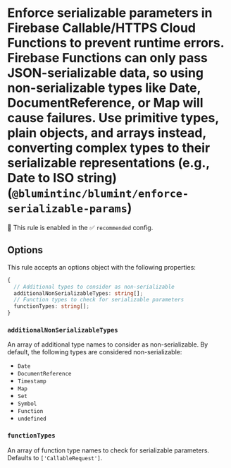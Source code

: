 # Enforce serializable parameters in Firebase Callable/HTTPS Cloud Functions to prevent runtime errors. Firebase Functions can only pass JSON-serializable data, so using non-serializable types like Date, DocumentReference, or Map will cause failures. Use primitive types, plain objects, and arrays instead, converting complex types to their serializable representations (e.g., Date to ISO string) (`@blumintinc/blumint/enforce-serializable-params`)

💼 This rule is enabled in the ✅ `recommended` config.

<!-- end auto-generated rule header -->

## Options

This rule accepts an options object with the following properties:

```ts
{
  // Additional types to consider as non-serializable
  additionalNonSerializableTypes: string[];
  // Function types to check for serializable parameters
  functionTypes: string[];
}
```

### `additionalNonSerializableTypes`

An array of additional type names to consider as non-serializable. By default, the following types are considered non-serializable:
- `Date`
- `DocumentReference`
- `Timestamp`
- `Map`
- `Set`
- `Symbol`
- `Function`
- `undefined`

### `functionTypes`

An array of function type names to check for serializable parameters. Defaults to `['CallableRequest']`.
